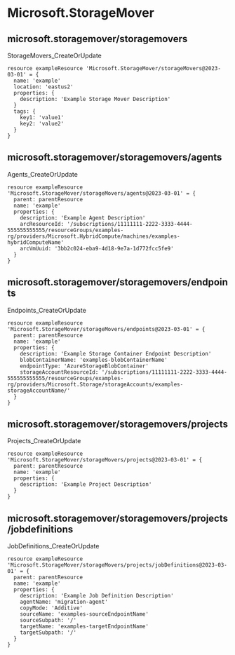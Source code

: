 # Microsoft.StorageMover

## microsoft.storagemover/storagemovers

StorageMovers_CreateOrUpdate
```bicep
resource exampleResource 'Microsoft.StorageMover/storageMovers@2023-03-01' = {
  name: 'example'
  location: 'eastus2'
  properties: {
    description: 'Example Storage Mover Description'
  }
  tags: {
    key1: 'value1'
    key2: 'value2'
  }
}
```

## microsoft.storagemover/storagemovers/agents

Agents_CreateOrUpdate
```bicep
resource exampleResource 'Microsoft.StorageMover/storageMovers/agents@2023-03-01' = {
  parent: parentResource 
  name: 'example'
  properties: {
    description: 'Example Agent Description'
    arcResourceId: '/subscriptions/11111111-2222-3333-4444-555555555555/resourceGroups/examples-rg/providers/Microsoft.HybridCompute/machines/examples-hybridComputeName'
    arcVmUuid: '3bb2c024-eba9-4d18-9e7a-1d772fcc5fe9'
  }
}
```

## microsoft.storagemover/storagemovers/endpoints

Endpoints_CreateOrUpdate
```bicep
resource exampleResource 'Microsoft.StorageMover/storageMovers/endpoints@2023-03-01' = {
  parent: parentResource 
  name: 'example'
  properties: {
    description: 'Example Storage Container Endpoint Description'
    blobContainerName: 'examples-blobContainerName'
    endpointType: 'AzureStorageBlobContainer'
    storageAccountResourceId: '/subscriptions/11111111-2222-3333-4444-555555555555/resourceGroups/examples-rg/providers/Microsoft.Storage/storageAccounts/examples-storageAccountName/'
  }
}
```

## microsoft.storagemover/storagemovers/projects

Projects_CreateOrUpdate
```bicep
resource exampleResource 'Microsoft.StorageMover/storageMovers/projects@2023-03-01' = {
  parent: parentResource 
  name: 'example'
  properties: {
    description: 'Example Project Description'
  }
}
```

## microsoft.storagemover/storagemovers/projects/jobdefinitions

JobDefinitions_CreateOrUpdate
```bicep
resource exampleResource 'Microsoft.StorageMover/storageMovers/projects/jobDefinitions@2023-03-01' = {
  parent: parentResource 
  name: 'example'
  properties: {
    description: 'Example Job Definition Description'
    agentName: 'migration-agent'
    copyMode: 'Additive'
    sourceName: 'examples-sourceEndpointName'
    sourceSubpath: '/'
    targetName: 'examples-targetEndpointName'
    targetSubpath: '/'
  }
}
```
